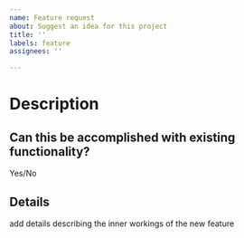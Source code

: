 ```yaml
---
name: Feature request
about: Suggest an idea for this project
title: ''
labels: feature
assignees: ''

---
```


# Description

## Can this be accomplished with existing functionality?
Yes/No

## Details
add details describing the inner workings of the new feature
